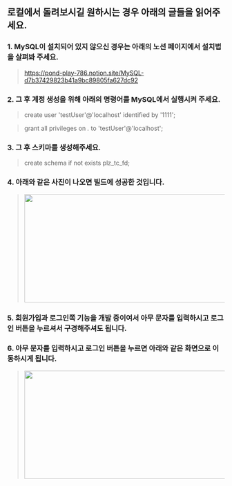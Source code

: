 ## 로컬에서 돌려보시길 원하시는 경우 아래의 글들을 읽어주세요.

### 1. MySQL이 설치되어 있지 않으신 경우는 아래의 노션 페이지에서 설치법을 살펴봐 주세요.

> https://pond-play-786.notion.site/MySQL-d7b37429823b41a9bc89805fa627dc92

### 2. 그 후 계정 생성을 위해 아래의 명령어를 MySQL에서 실행시켜 주세요.

> create user 'testUser'@'localhost' identified by '1111';

> grant all privileges on *.* to 'testUser'@'localhost';

### 3. 그 후 스키마를 생성해주세요.

> create schema if not exists plz_tc_fd;

### 4. 아래와 같은 사진이 나오면 빌드에 성공한 것입니다.

> <img src="https://dk-projects-images.s3.ap-northeast-2.amazonaws.com/%EC%9D%B4%EB%AF%B8%EC%A7%80+391.png"  width="500" height="250">

### 5. 회원가입과 로그인쪽 기능을 개발 중이여서 아무 문자를 입력하시고 로그인 버튼을 누르셔서 구경해주셔도 됩니다.


### 6. 아무 문자를 입력하시고 로그인 버튼을 누르면 아래와 같은 화면으로 이동하시게 됩니다.

> <img src="https://dk-projects-images.s3.ap-northeast-2.amazonaws.com/%EC%98%A4%EB%8D%95%EC%9D%84_%EB%B6%80%ED%83%81%ED%95%B4_%EB%A1%9C%EA%B7%B8%EC%9D%B8_%ED%9B%84.png" width="500" height="250">
